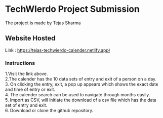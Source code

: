 # TechWIerdo Project Submission

The project is made by Tejas Sharma

## Website Hosted

Link : https://tejas-techwierdo-calender.netlify.app/

### Instructions
1.Visit the link above.<br>
2.The calender has the 10 data sets of entry and exit of a person on a day.<br>
3. On clicking the entry, exit, a pop up appears which shows the exact date and time of entry or exit.<br>
4. The calender search can be used to navigate through months easily.<br>
5. Import as CSV, will initiate the download of a csv file which has the data set of entry and exit.<br>
6. Download or clone the github repository.<br>

